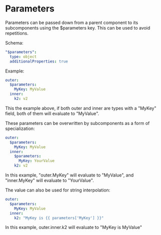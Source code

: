 # Parameters

Parameters can be passed down from a parent component to its subcomponents using the $parameters key.
This can be used to avoid repetitions.

Schema:

```yaml
"$parameters":
  type: object
  additionalProperties: true
```

Example:

```yaml
outer:
  $parameters:
    MyKey: MyValue
  inner:
    k2: v2
```

This the example above, if both outer and inner are types with a "MyKey" field, both of them will evaluate to "MyValue".

These parameters can be overwritten by subcomponents as a form of specialization:

```yaml
outer:
  $parameters:
    MyKey: MyValue
  inner:
    $parameters:
      MyKey: YourValue
    k2: v2
```

In this example, "outer.MyKey" will evaluate to "MyValue", and "inner.MyKey" will evaluate to "YourValue".

The value can also be used for string interpolation:

```yaml
outer:
  $parameters:
    MyKey: MyValue
  inner:
    k2: "MyKey is {{ parameters['MyKey'] }}"
```

In this example, outer.inner.k2 will evaluate to "MyKey is MyValue"
